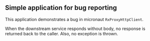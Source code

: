 ## Simple application for bug reporting

This application demonstrates a bug in micronaut `RxProxyHttpClient`.

When the downstream service responds without body, no response is returned back to the caller.
Also, no exception is thrown.
